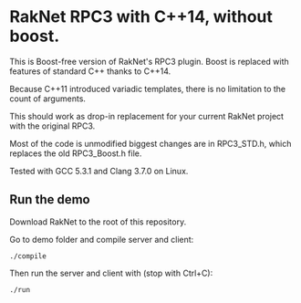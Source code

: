 # RakNet RPC3 with C++14, without boost.

This is Boost-free version of RakNet's RPC3 plugin. Boost is replaced with features of standard C++ thanks to C++14.

Because C++11 introduced variadic templates, there is no limitation to the count of arguments.

This should work as drop-in replacement for your current RakNet project with the original RPC3.

Most of the code is unmodified biggest changes are in RPC3_STD.h, which replaces the old RPC3_Boost.h file.


Tested with GCC 5.3.1 and Clang 3.7.0 on Linux.


## Run the demo

Download RakNet to the root of this repository.

Go to demo folder and compile server and client:
```
./compile
```

Then run the server and client with (stop with Ctrl+C):
```
./run
```
